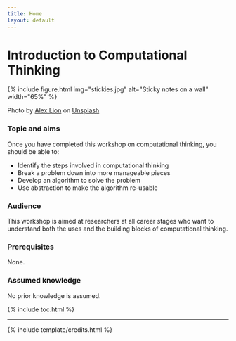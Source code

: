 ```yaml
---
title: Home
layout: default
---
```


# Introduction to Computational Thinking

{% include figure.html img="stickies.jpg" alt="Sticky notes on a wall"  width="65%" %}

Photo by [Alex Lion](https://unsplash.com/es/@alexlionco) on [Unsplash](https://unsplash.com/) 

### Topic and aims

Once you have completed this workshop on computational thinking, you should be able to:

- Identify the steps involved in computational thinking
- Break a problem down into more manageable pieces
- Develop an algorithm to solve the problem
- Use abstraction to make the algorithm re-usable

### Audience

This workshop is aimed at researchers at all career stages who want to understand both the uses and the building blocks of computational thinking.

### Prerequisites

None.

### Assumed knowledge

No prior knowledge is assumed.


{% include toc.html %}

------

{% include template/credits.html %}
